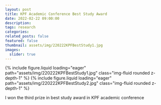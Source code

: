 ```yaml
---
layout: post
title: KPF Academic Conference Best Study Award
date: 2022-02-22 09:00:00
description:
tags: research
categories:
related_posts: false
featured: false
thumbnail: assets/img/220222KPFBestStudy1.jpg
images:
  slider: true
---
```


<swiper-container keyboard="true" navigation="true" pagination="true" pagination-clickable="true" pagination-dynamic-bullets="true" rewind="true">
  <swiper-slide>{% include figure.liquid loading="eager" path="assets/img/220222KPFBestStudy1.jpg" class="img-fluid rounded z-depth-1" %}</swiper-slide>
  <swiper-slide>{% include figure.liquid loading="eager" path="assets/img/220222KPFBestStudy2.jpg" class="img-fluid rounded z-depth-1" %}</swiper-slide>
</swiper-container>

I won the third prize in best study award in KPF academic conference
